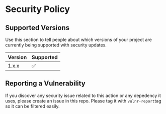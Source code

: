 # Security Policy

## Supported Versions

Use this section to tell people about which versions of your project are
currently being supported with security updates.

| Version | Supported          |
| ------- | ------------------ |
| 1.x.x   | :white_check_mark: |

## Reporting a Vulnerability

If you discover any security issue related to this action or any depedency it uses, please create an issue in this repo.
Please tag it with `vulnr-report`tag so it can be filtered easily.